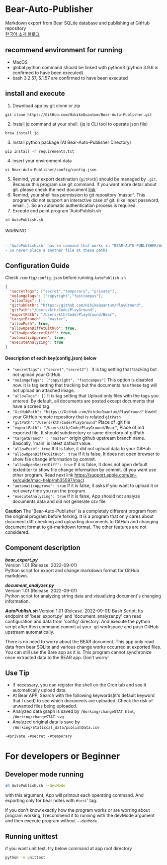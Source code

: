 # Bear-Auto-Publisher
Markdown export from Bear SQLite database and publishing at GitHub repository  
[한국어 소개 블로그](https://hibikequantum.github.io/devlog/SideProject-1)

## recommend environment for running
- MacOS
- global python command should be linked with python3 (python 3.9.6 is confirmed to have been executed)
- bash 3.2.57, 5.1.57 are confirmed to have been executed

## install and execute
1. Download app by git clone or zip
```
git clone https://GitHub.com/HibikeQuantum/Bear-Auto-Publisher.git
```
2. Install jq command at your shell. (jq is CLI tool to operate json file)
```
brew install jq
```
3. Install python package (At Bear-Auto-Publisher Directory)
```
pip install -r requirements.txt
```
4. insert your environment data
```
vi Bear-Auto-Publisher/config/config.json
```
5. Remind, your export destination (`gitPath`) should be managed by `.git`. Because this program use git command. If you want more detail about git. please check the next document [link](https://GitHub.com/git-guides/git-init)
6. Remind, your shell has permission to git repository 'master'. This program did not support an interactive case of git. (like input password, email.. ). So an automatic authentication process is required.
7. Exceute end point program 'AutoPublish.sh 
```
sh AutoPublish.sh
```

###### WARNING
```diff
- 'AutoPublish.sh' has rm command that works in "BEAR-AUTO-PUBLISHER/Working" directory and "exportPath" directory
- So never place a another file at these paths
```

## Configuration Guide
Check `/config/config.json` before running `AutoPublish.sh`
```json
{
  "secretTags": ["secret","temporary", "private"],
  "noIamgeTags": ["copyright","fastcampus"],
  "allowTags": [],
  "githubPath": "https://github.com/HibikeQuantum/PlayGround",
  "gitPath":"/Users/kth/Code/PlayGround",
  "exportPath": "/Users/kth/Code/PlayGround/Bear",
  "targetBranch" : "master",
  "allowPush": true,
  "allowOpenDiffAtGithub": true,
  "allowOpenSecretDiff": true,
  "automaticApprove": true,
  "executeAnalyzing": true
}
```
#### Description of each key(config.json) below
- `"secretTags": ["secret","secret2"] ` It is tag setting that tracking but not upload your GitHub.
- `"noIamgeTags": ["copyright", "fastcampus"]` This option is disabled now. It is tag setting that tracking but the documents has these tag will not upload an attached image.
- `"allowTags": []` It is tag setting that Upload only files with the tags you entered. By default, all documents are posted except documents that have a screed tag.
- `"GitHubPath": "https://GitHub.com/HibikeQuantum/PlayGround"` Insert your GitHub remote repository that is related `gitPath`
- `"gitPath":"/Users/kth/Code/PlayGround"` Place of .git file
- `"exportPath": "/Users/kth/Code/PlayGround/Bear"`, Place of md exported file. It should subdirectory or same directory of gitPath
- `"targetBranch" : "master"` origin github upstream branch name. Basically, 'main' is latest dafault value.
- `"allowPush": true` If it is false, it did not upload data to your GitHub
- `"allowOpenDiffAtGitHub": true` If it is false, It does not open browser to show file change information by commit.
- `"allowOpenSecretDiff": true` If it is false, It does not open default texteditor to show file change information by commit. (if you want use other program.  Read next link https://support.apple.com/en-ke/guide/mac-help/mh35597/mac)
- `"automaticApprove": true` If it is false, it asks if you want to upload it or not every time you run the program.
- `"executeAnalyzing": true` If it is false, App should not analyze documents data and did not generate csv file

**Caution**
The 'Bear-Auto-Publisher' is a completely different program from the original program before forking. 
It is a program that only cares about document diff checking and uploading documents to GitHub and changing document format to git-markdown format.
The other features are not considered.

## Component description
***bear_export.py***   
Version 1.01 (Release. 2022-09-01)  
Python script for export and change markdown format for GitHub markdown.

***document_analyzer.py***   
Version 1.01 (Release. 2022-09-01)  
Python script for analyzing string data and visualizing document's changing information.

***AutoPublish.sh***
Version 1.01 (Release. 2022-09-01)
Bash Script. Its endpoint of 'bear_export.py' and 'document_analyzer.py' can read configuration and data from 'config' directory. And execute the python script after then command commit at your .git workspace and push GitHub upstream automatically.

There is no need to worry about the BEAR document. This app only read data from bear SQLite and various change works occurred at exported files. You can still use the Bare app as it is. This program cannot synchronize once extracted data to the BEAR app. Don't worry!

## Use Tip
- If necessary, you can register the shell on the Cron tab and see it automatically upload data.
- At Bear APP, Search with the following keywords(it's default keyword that I used) to see which documents are uploaded. Check the risk of unwanted files being uploaded.
- Analyzed data graph is saved by `/Working/changeSTAT.html`, `/Working/changeSTAT.svg`
- Analyzed original data is save by `/Working/Statiscal_data/publishData.csv`
```
-#private -#secret -#temporary
```
# For developers or Beginner
## Developer mode running
```bash
sh AutoPublish.sh --devMode
```
with this argument, App will printout each operating command. And exporting only for bear notes with `#test`' tag.  

If you don't know exactly how the program works or are worring about program working, I recommend it to running with the devMode argument and then execute program without `--devMode`



## Running unittest
if you want unit test, try below command at app root directory
```bash
python -m unittest
```
